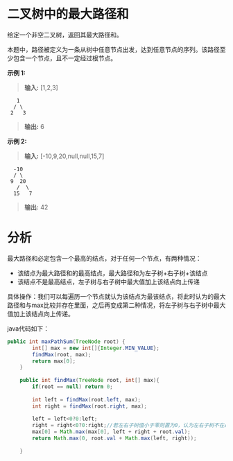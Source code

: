 # 二叉树中的最大路径和
给定一个非空二叉树，返回其最大路径和。

本题中，路径被定义为一条从树中任意节点出发，达到任意节点的序列。该路径至少包含一个节点，且不一定经过根节点。

**示例 1:**

> **输入:** [1,2,3]

       1
      / \
     2   3

> **输出:** 6

**示例 2:**

> **输入:** [-10,9,20,null,null,15,7]

      -10
      / \
     9  20
       /  \
      15   7

>**输出:** 42

# 分析

最大路径和必定包含一个最高的结点，对于任何一个节点，有两种情况：

* 该结点为最大路径和的最高结点，最大路径和为左子树+右子树+该结点
* 该结点不是最高结点，左子树与右子树中最大值加上该结点向上传递

具体操作：我们可以每遍历一个节点就认为该结点为最该结点，将此时认为的最大路径和与max比较并存在里面，之后再变成第二种情况，将左子树与右子树中最大值加上该结点向上传递。

java代码如下：
```java
public int maxPathSum(TreeNode root) {
        int[] max = new int[]{Integer.MIN_VALUE};
        findMax(root, max);
        return max[0];
    }
    
    public int findMax(TreeNode root, int[] max){
        if(root == null) return 0;
        
        int left = findMax(root.left, max);
        int right = findMax(root.right, max);
        
        left = left<0?0:left;
        right = right<0?0:right;//若左右子树值小于零则置为0，认为左右子树不在最大路径上
        max[0] = Math.max(max[0], left + right + root.val);
        return Math.max(0, root.val + Math.max(left, right));
            
    }
```
